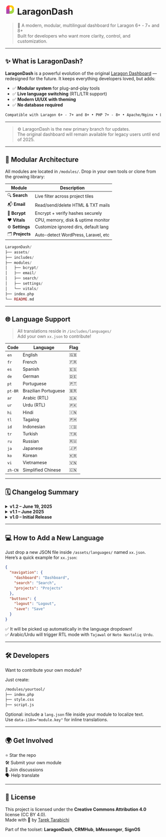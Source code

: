 # ![LaragonDash Logo](assets/favicon/favicon-32x32.png) **LaragonDash**

> 🚀 A modern, modular, multilingual dashboard for Laragon 6+ - 7+ and 8+  
> Built for developers who want more clarity, control, and customization.

---

## ✨ What is LaragonDash?

**LaragonDash** is a powerful evolution of the original [Laragon Dashboard](https://github.com/LebToki/Laragon-Dashboard) — redesigned for the future. It keeps everything developers loved, but adds:

- ✅ **Modular system** for plug-and-play tools
- ✅ **Live language switching** (RTL/LTR support)
- ✅ **Modern UI/UX with theming**
- ✅ **No database required**

```txt
Compatible with Laragon 6+ - 7+ and 8+ • PHP 7+ - 8+ • Apache/Nginx • Lightweight & open source
```

---

> ⚙️ LaragonDash is the new primary branch for updates.  
> The original dashboard will remain available for legacy users until end of 2025.

---

## 🧩 Modular Architecture

All modules are located in `/modules/`. Drop in your own tools or clone from the growing library:

| Module         | Description                         |
|----------------|-------------------------------------|
| 🔍 **Search**    | Live filter across project tiles    |
| 📬 **Email**     | Read/send/delete HTML & TXT mails   |
| 🧪 **Bcrypt**    | Encrypt + verify hashes securely    |
| ❤️ **Vitals**    | CPU, memory, disk & uptime monitor  |
| ⚙️ **Settings**  | Customize ignored dirs, default lang |
| 🗂 **Projects**  | Auto-detect WordPress, Laravel, etc |

```php
LaragonDash/
├── assets/
├── includes/
├── modules/
│   ├── bcrypt/
│   ├── email/
│   ├── search/
│   ├── settings/
│   └── vitals/
├── index.php
└── README.md
```

---

## 🌐 Language Support

> All translations reside in `/includes/languages/`  
> Add your own `xx.json` to contribute!

| Code   | Language             | Flag |
|--------|----------------------|------|
| `en`   | English              | 🇬🇧   |
| `fr`   | French               | 🇫🇷   |
| `es`   | Spanish              | 🇪🇸   |
| `de`   | German               | 🇩🇪   |
| `pt`   | Portuguese           | 🇵🇹   |
| `pt-BR`| Brazilian Portuguese | 🇧🇷   |
| `ar`   | Arabic (RTL)         | 🇸🇦   |
| `ur`   | Urdu (RTL)           | 🇵🇰   |
| `hi`   | Hindi                | 🇮🇳   |
| `tl`   | Tagalog              | 🇵🇭   |
| `id`   | Indonesian           | 🇮🇩   |
| `tr`   | Turkish              | 🇹🇷   |
| `ru`   | Russian              | 🇷🇺   |
| `ja`   | Japanese             | 🇯🇵   |
| `ko`   | Korean               | 🇰🇷   |
| `vi`   | Vietnamese           | 🇻🇳   |
| `zh-CN`| Simplified Chinese   | 🇨🇳   |

---

## 🗓️ Changelog Summary

<details>
<summary><strong>v1.2 – June 19, 2025</strong></summary>

- 🔄 Language auto-detection + RTL direction
- 🌍 Flag dropdown with live translations
- 🛠 Server vitals (CPU/RAM/Disk) module
- ⏳ PHP + Apache version inspection
- ⚙️ Modular bootstrap with dynamic includes
- 🧪 WordPress core version + update checker
</details>

<details>
<summary><strong>v1.1 – June 2025</strong></summary>

- ✨ Mail reader UI with toggle/delete
- 🔒 Bcrypt hasher with dual verify mode
- 🌓 Light/Dark theme toggle with memory
- 🔍 Search tile filtering
- ⚙️ Settings with directory ignore control
</details>

<details>
<summary><strong>v1.0 – Initial Release</strong></summary>

- 📦 Modular MVC structure
- 🎨 Modern dashboard layout
- 📂 Auto-detect WordPress/Laravel/etc.
- 🌐 Multilingual foundation
</details>

---

## 💻 How to Add a New Language

Just drop a new JSON file inside `/assets/languages/` named `xx.json`.  
Here’s a quick example for `xx.json`:

```json
{
  "navigation": {
    "dashboard": "Dashboard",
    "search": "Search",
    "projects": "Projects"
  },
  "buttons": {
    "logout": "Logout",
    "save": "Save"
  }
}
```

✅ It will be picked up automatically in the language dropdown!  
✅ Arabic/Urdu will trigger RTL mode with `Tajawal` or `Noto Nastaliq Urdu`.

---

## 🛠 Developers

Want to contribute your own module?

Just create:

```bash
/modules/yourtool/
├── index.php
├── style.css
├── script.js

```

Optional: include a `lang.json` file inside your module to localize text.  
Use `data-i18n="module.key"` for inline translations.

---

## 🌍 Get Involved

⭐ Star the repo  
🛠 Submit your own module  
🧠 Join discussions  
🗣 Help translate

---

## 📄 License

This project is licensed under the **Creative Commons Attribution 4.0** license (CC BY 4.0).  
Made with 💙 by [Tarek Tarabichi](https://2tinteractive.com)  

Part of the toolset: **LaragonDash**, **CRMHub**, **bMessenger**, **SignOS**
